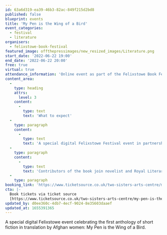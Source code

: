 ```yaml
---
id: 63a6d319-ea39-46b3-82ac-849f215d2bd8
published: false
blueprint: events
title: 'My Pen is the Wing of a Bird'
event_categories:
  - festival
  - literature
organisers:
  - felixstowe-book-festival
featured_image: offthepressimages/new_resized_images/Literature.png
start_date: '2022-06-22 19:00'
end_date: '2022-06-22 20:00'
free: true
virtual: true
attendance_information: 'Online event as part of the Felixstowe Book Festival'
content_area:
  -
    type: heading
    attrs:
      level: 3
    content:
      -
        type: text
        text: 'What to expect'
  -
    type: paragraph
    content:
      -
        type: text
        text: 'A special digital Felixstowe Festival event in partnership with Untold’s write Afghanistan project to celebrate, My Pen is the Wing of a Bird; New Fiction by Afghan Women, the first anthology of short fiction in translation by Afghan women.'
  -
    type: paragraph
    content:
      -
        type: text
        text: 'Contributors of the book join novelist and Royal Literary Fellow Ruth Dugdall who will discuss these vital, unexpected short stories that are both unique and universal – stories of family, work, childhood, friendship, war, gender identity and cultural traditions and how this anthology was developed.'
  -
    type: paragraph
booking_link: 'https://www.ticketsource.co.uk/two-sisters-arts-centre/my-pen-is-the-wing-of-a-bird/e-kxdkxa'
cta: |-
  Book tickets via ticket source
  [https://www.ticketsource.co.uk/two-sisters-arts-centre/my-pen-is-the-wing-of-a-bird/e-kxdkxa ](https://www.ticketsource.co.uk/two-sisters-arts-centre/my-pen-is-the-wing-of-a-bird/e-kxdkxa )
updated_by: d0ee360c-4db7-4ecf-9024-8e35603daaef
updated_at: 1655391365
---
```

A special digital Felixstowe event celebrating the first anthology of short fiction in translation by Afghan women: My Pen is the Wing of a Bird.